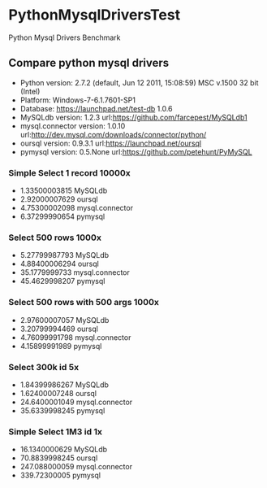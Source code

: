 PythonMysqlDriversTest
======================

Python Mysql Drivers Benchmark

##  Compare python mysql drivers
* Python version: 2.7.2 (default, Jun 12 2011, 15:08:59) MSC v.1500 32 bit (Intel)
* Platform: Windows-7-6.1.7601-SP1 
* Database: https://launchpad.net/test-db 1.0.6
* MySQLdb version: 1.2.3 url:https://github.com/farcepest/MySQLdb1
* mysql.connector version: 1.0.10 url:http://dev.mysql.com/downloads/connector/python/
* oursql version: 0.9.3.1 url:https://launchpad.net/oursql
* pymysql version: 0.5.None url:https://github.com/petehunt/PyMySQL

###   Simple Select 1 record 10000x
*  1.33500003815 MySQLdb
*  2.92000007629 oursql
*  4.75300002098 mysql.connector
*  6.37299990654 pymysql

###   Select 500 rows 1000x
*  5.27799987793 MySQLdb
*  4.88400006294 oursql
*  35.1779999733 mysql.connector
*  45.4629998207 pymysql

###   Select 500 rows with 500 args 1000x
*  2.97600007057 MySQLdb
*  3.20799994469 oursql
*  4.76099991798 mysql.connector
*  4.15899991989 pymysql

###   Select 300k id  5x
*  1.84399986267 MySQLdb
*  1.62400007248 oursql
*  24.6400001049 mysql.connector
*  35.6339998245 pymysql

###   Simple Select 1M3 id  1x
*  16.1340000629 MySQLdb
*  70.8839998245 oursql
*  247.088000059 mysql.connector
*  339.72300005 pymysql
